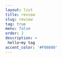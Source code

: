 ```yaml
---
layout: list
title: review
slug: review
tag: true
menu: false
order: 2
description: >
 hello~my tag
accent_color: '#F08080'
---
```


